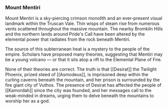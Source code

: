 ### Mount Mentiri

Mount Mentiri is a sky-piercing crimson monolith and an ever-present visual landmark within the Truscan Vale. Thin wisps of steam rise from numerous vents scattered throughout the massive mountain. The nearby Bromkiln Hills and the northern lands around Pride's Call have been altered by the elemental power that radiates from the rock beneath Mentiri.

The source of this subterranean heat is a mystery to the people of the empire. Scholars have proposed many theories, suggesting that Mentiri may be a young volcano — or that it sits atop a rift to the Elemental Plane of Fire.

None of their theories are correct. The truth is that [[Desirat]] the Twilight Phoenix, prized steed of [[Asmodeus]], is imprisoned deep within the curling caverns beneath the mountain, and her prison is surrounded by the fire giant city of Vuthos. The presence of Desirat has affected the people of [[Kamordah]] since the city was founded, and her messages call to the weak-minded in dreams, urging them to delve beneath the mountains to worship her as a god.